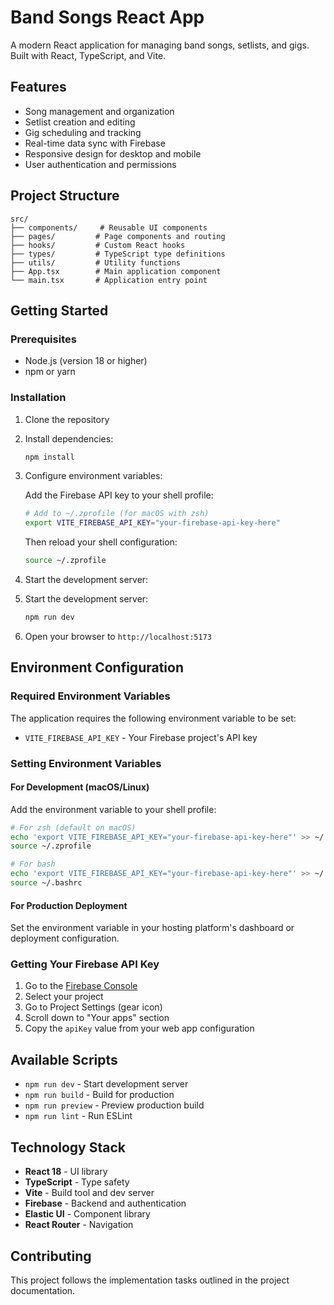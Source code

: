 # Band Songs React App

A modern React application for managing band songs, setlists, and gigs. Built with React, TypeScript, and Vite.

## Features

- Song management and organization
- Setlist creation and editing
- Gig scheduling and tracking
- Real-time data sync with Firebase
- Responsive design for desktop and mobile
- User authentication and permissions

## Project Structure

```
src/
├── components/     # Reusable UI components
├── pages/         # Page components and routing
├── hooks/         # Custom React hooks
├── types/         # TypeScript type definitions
├── utils/         # Utility functions
├── App.tsx        # Main application component
└── main.tsx       # Application entry point
```

## Getting Started

### Prerequisites

- Node.js (version 18 or higher)
- npm or yarn

### Installation

1. Clone the repository
2. Install dependencies:

    ```bash
    npm install
    ```

3. Configure environment variables:

    Add the Firebase API key to your shell profile:

    ```bash
    # Add to ~/.zprofile (for macOS with zsh)
    export VITE_FIREBASE_API_KEY="your-firebase-api-key-here"
    ```

    Then reload your shell configuration:

    ```bash
    source ~/.zprofile
    ```

4. Start the development server:

5. Start the development server:

    ```bash
    npm run dev
    ```

6. Open your browser to `http://localhost:5173`

## Environment Configuration

### Required Environment Variables

The application requires the following environment variable to be set:

- `VITE_FIREBASE_API_KEY` - Your Firebase project's API key

### Setting Environment Variables

#### For Development (macOS/Linux)

Add the environment variable to your shell profile:

```bash
# For zsh (default on macOS)
echo 'export VITE_FIREBASE_API_KEY="your-firebase-api-key-here"' >> ~/.zprofile
source ~/.zprofile

# For bash
echo 'export VITE_FIREBASE_API_KEY="your-firebase-api-key-here"' >> ~/.bashrc
source ~/.bashrc
```

#### For Production Deployment

Set the environment variable in your hosting platform's dashboard or deployment configuration.

### Getting Your Firebase API Key

1. Go to the [Firebase Console](https://console.firebase.google.com/)
2. Select your project
3. Go to Project Settings (gear icon)
4. Scroll down to "Your apps" section
5. Copy the `apiKey` value from your web app configuration

## Available Scripts

- `npm run dev` - Start development server
- `npm run build` - Build for production
- `npm run preview` - Preview production build
- `npm run lint` - Run ESLint

## Technology Stack

- **React 18** - UI library
- **TypeScript** - Type safety
- **Vite** - Build tool and dev server
- **Firebase** - Backend and authentication
- **Elastic UI** - Component library
- **React Router** - Navigation

## Contributing

This project follows the implementation tasks outlined in the project documentation.

